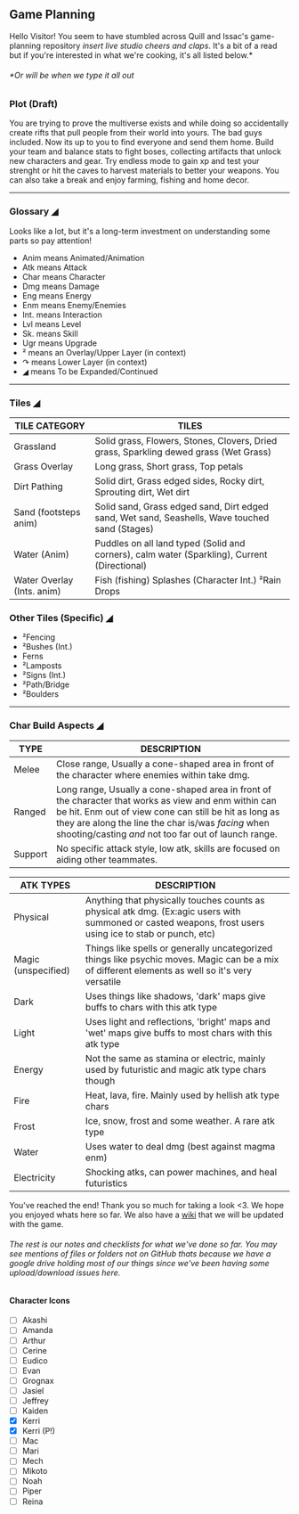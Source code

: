 ## Game Planning
Hello Visitor! You seem to have stumbled across Quill and Issac's game-planning repository _insert live studio cheers and claps_. It's a bit of a read but if you're interested in what we're cooking, it's all listed below.*
###### *Or will be when we type it all out

### Plot (Draft)
You are trying to prove the multiverse exists and while doing so accidentally create rifts that pull people from their world into yours. The bad guys included. Now its up to you to find everyone and send them home. Build your team and balance stats to fight boses, collecting artifacts that unlock new characters and gear. Try endless mode to gain xp and test your strenght or hit the caves to harvest materials to better your weapons. You can also take a break and enjoy farming, fishing and home decor.

---------


### Glossary ◢

Looks like a lot, but it's a long-term investment on understanding some parts so pay attention!

- Anim means Animated/Animation
- Atk means Attack
- Char means Character
- Dmg means Damage
- Eng means Energy
- Enm means Enemy/Enemies
- Int. means Interaction
- Lvl means Level
- Sk. means Skill
- Ugr means Upgrade
- ² means an Overlay/Upper Layer (in context)
- ↷ means Lower Layer (in context)
- ◢ means To be Expanded/Continued
-----------------------------
### Tiles ◢

TILE CATEGORY  | TILES
-------------- | -------------
Grassland      |  Solid grass, Flowers, Stones, Clovers, Dried grass, Sparkling dewed grass (Wet Grass)
Grass Overlay  |  Long grass, Short grass, Top petals
Dirt Pathing   | Solid dirt, Grass edged sides, Rocky dirt, Sprouting dirt, Wet dirt
Sand (footsteps anim) | Solid sand, Grass edged sand, Dirt edged sand, Wet sand, Seashells, Wave touched sand (Stages)
Water (Anim)   | Puddles on all land typed (Solid and corners), calm water (Sparkling), Current (Directional)
Water Overlay (Ints. anim) | Fish (fishing) Splashes (Character Int.) ²Rain Drops

### Other Tiles (Specific) ◢
- ²Fencing
- ²Bushes (Int.)
- Ferns
- ²Lamposts
- ²Signs (Int.)
- ²Path/Bridge
- ²Boulders
---------------------------
### Char Build Aspects ◢


TYPE | DESCRIPTION 
------- | -------
Melee | Close range, Usually a cone-shaped area in front of the character where enemies within take dmg.
Ranged | Long range, Usually a cone-shaped area in front of the character that works as view and enm within can be hit. Enm out of view cone can still be hit as long as they are along the line the char is/was _facing_ when shooting/casting _and_ not too far out of launch range.
Support | No specific attack style, low atk, skills are focused on aiding other teammates.

ATK TYPES | DESCRIPTION 
------- | -------
Physical | Anything that physically touches counts as physical atk dmg. (Ex:agic users with summoned or casted weapons, frost users using ice to stab or punch, etc)
Magic (unspecified) | Things like spells or generally uncategorized things like psychic moves. Magic can be a mix of different elements as well so it's very versatile
Dark | Uses things like shadows, 'dark' maps give buffs to chars with this atk type
Light | Uses light and reflections, 'bright' maps and 'wet' maps give buffs to most chars with this atk type
Energy | Not the same as stamina or electric, mainly used by futuristic and magic atk type chars though
Fire | Heat, lava, fire. Mainly used by hellish atk type chars
Frost | Ice, snow, frost and some weather. A rare atk type
Water | Uses water to deal dmg (best against magma enm)
Electricity | Shocking atks, can power machines, and heal futuristics

You've reached the end! Thank you so much for taking a look <3. We hope you enjoyed whats here so far. We also have a [wiki](https://github.com/Issactly/AU-Game/wiki) that we will be updated with the game.

###### The rest is our notes and checklists for what we've done so far. You may see mentions of files or folders not on GitHub thats because we have a google drive holding most of our things since we've been having some upload/download issues here.

#### Character Icons

- [ ] Akashi
- [ ] Amanda
- [ ] Arthur
- [ ] Cerine
- [ ] Eudico
- [ ] Evan
- [ ] Grognax
- [ ] Jasiel
- [ ] Jeffrey
- [ ] Kaiden
- [X] Kerri
- [X] Kerri (P!)
- [ ] Mac
- [ ] Mari
- [ ] Mech
- [ ] Mikoto
- [ ] Noah
- [ ] Piper
- [ ] Reina
